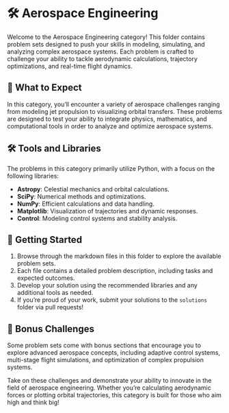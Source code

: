 # 🛠️ Aerospace Engineering

Welcome to the Aerospace Engineering category! This folder contains problem sets designed to push your skills in modeling, simulating, and analyzing complex aerospace systems. Each problem is crafted to challenge your ability to tackle aerodynamic calculations, trajectory optimizations, and real-time flight dynamics.

## 🌟 What to Expect
In this category, you’ll encounter a variety of aerospace challenges ranging from modeling jet propulsion to visualizing orbital transfers. These problems are designed to test your ability to integrate physics, mathematics, and computational tools in order to analyze and optimize aerospace systems.

## 🛠️ Tools and Libraries
The problems in this category primarily utilize Python, with a focus on the following libraries:
- **Astropy**: Celestial mechanics and orbital calculations.
- **SciPy**: Numerical methods and optimizations.
- **NumPy**: Efficient calculations and data handling.
- **Matplotlib**: Visualization of trajectories and dynamic responses.
- **Control**: Modeling control systems and stability analysis.

## 🚀 Getting Started
1. Browse through the markdown files in this folder to explore the available problem sets.
2. Each file contains a detailed problem description, including tasks and expected outcomes.
3. Develop your solution using the recommended libraries and any additional tools as needed.
4. If you’re proud of your work, submit your solutions to the `solutions` folder via pull requests!

## 🎁 Bonus Challenges
Some problem sets come with bonus sections that encourage you to explore advanced aerospace concepts, including adaptive control systems, multi-stage flight simulations, and optimization of complex propulsion systems.

Take on these challenges and demonstrate your ability to innovate in the field of aerospace engineering. Whether you’re calculating aerodynamic forces or plotting orbital trajectories, this category is built for those who aim high and think big!
